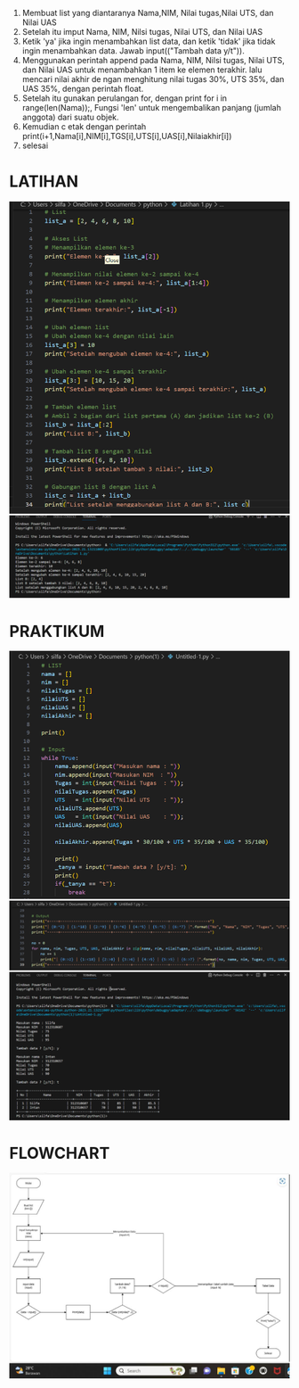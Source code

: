 1. Membuat list yang diantaranya Nama,NIM, Nilai tugas,Nilai UTS, dan Nilai UAS
2. Setelah itu imput Nama, NIM, Nilsi tugas, Nilai UTS, dan Nilai UAS
3. Ketik 'ya' jika ingin menambahkan list data, dan ketik 'tidak' jika tidak ingin menambahkan data. Jawab input(("Tambah data y/t")).
4. Menggunakan perintah append pada Nama, NIM, Nilsi tugas, Nilai UTS, dan Nilai UAS untuk menambahkan 1 item ke elemen terakhir. lalu mencari nilai akhir de ngan menghitung nilai tugas 30%, UTS 35%, dan UAS 35%, dengan perintah float.
5. Setelah itu gunakan perulangan for, dengan print for i in range(len(Nama));, Fungsi 'len' untuk mengembalikan panjang (jumlah anggota) dari suatu objek.
6. Kemudian c etak dengan perintah print(i+1,Nama[i],NIM[i],TGS[i],UTS[i],UAS[i],Nilaiakhir[i])
7. selesai

# LATIHAN
![gambar](latihanss1.png)
![gambar](latihanss2.png)

# PRAKTIKUM
![gambar](Praktikumss3.png)
![gambar](Praktikumss4.png)
![gambar](SS5.png)

# FLOWCHART
![gambar](ss6.jpg)
